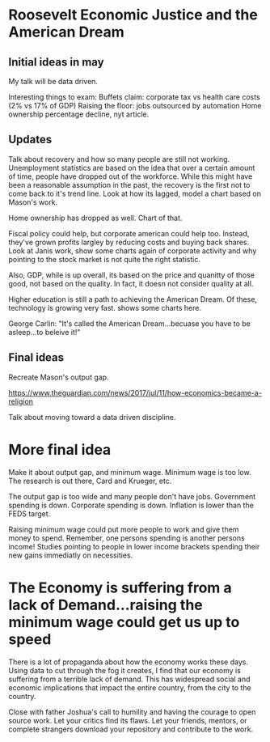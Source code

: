 # Roosevelt Economic Justice and the American Dream 


## Initial ideas in may
My talk will be data driven.

Interesting things to exam:
Buffets claim: corporate tax vs health care costs (2% vs 17% of GDP)
Raising the floor: jobs outsourced by automation
Home ownership percentage decline, nyt article.


## Updates

Talk about recovery and how so many people are still not working.
Unemployment statistics are based on the idea that over a certain amount
of time, people have dropped out of the workforce. While this might have been
a reasonable assumption in the past, the recovery is the first not to come back
to it's trend line. Look at how its lagged, model a chart based on Mason's work.

Home ownership has dropped as well. Chart of that.

Fiscal policy could help, but corporate american could help too.
Instead, they've grown profits largley by reducing costs and buying back shares.
Look at Janis work, show some charts again of corporate activity and why pointing to the stock market is not quite the right statistic.

Also, GDP, while is up overall, its based on the price and quanitty of those good, not based on the quality. In fact, it doesn not consider quality at all.

Higher education is still a path to achieving the American Dream.
Of these, technology is growing very fast. shows some charts here.

George Carlin: "It's called the American Dream...becuase you have to be asleep...to beleive it!"

## Final ideas

Recreate Mason's output gap.

https://www.theguardian.com/news/2017/jul/11/how-economics-became-a-religion

Talk about moving toward a data driven discipline.


# More final idea

Make it about output gap, and minimum wage.
Minimum wage is too low. The research is out there, Card and Krueger, etc.

The output gap is too wide and many people don't have jobs.
Government spending is down. Corporate spending is down. Inflation is lower than the FEDS target.

Raising minimum wage could put more people to work and give them money to spend. Remember, one persons spending is another persons income!
Studies pointing to people in lower income brackets spending their new gains immediatly on necessities.

# The Economy is suffering from a lack of Demand...raising the minimum wage could get us up to speed

There is a lot of propaganda about how the economy works these days. Using data to cut through the fog it creates, I find that our economy is suffering from a terrible lack of demand. This has widespread social and economic implications that impact the entire country, from the city to the country. 


Close with father Joshua's call to humility and having the courage to open source work. Let your critics find its flaws. Let your friends, mentors, or complete strangers download your repository and contribute to the work.



















